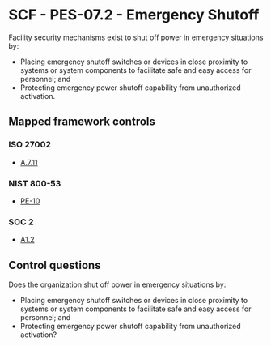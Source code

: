 # SCF - PES-07.2 - Emergency Shutoff
Facility security mechanisms exist to shut off power in emergency situations by:
 - Placing emergency shutoff switches or devices in close proximity to systems or system components to facilitate safe and easy access for personnel; and
 - Protecting emergency power shutoff capability from unauthorized activation.
## Mapped framework controls
### ISO 27002
- [A.7.11](../iso27002/a-7.md#a711)
  
### NIST 800-53
- [PE-10](../nist80053/pe-10.md)
  
### SOC 2
- [A1.2](../soc2/a12.md)
  
## Control questions
Does the organization shut off power in emergency situations by:
 - Placing emergency shutoff switches or devices in close proximity to systems or system components to facilitate safe and easy access for personnel; and
 - Protecting emergency power shutoff capability from unauthorized activation?
  